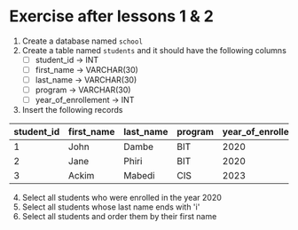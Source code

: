 # Exercise after lessons 1 & 2 

1. Create a database named `school`
2. Create a table named `students` and it should have the following columns
    - [ ] student_id -> INT
    - [ ] first_name -> VARCHAR(30)
    - [ ] last_name -> VARCHAR(30)
    - [ ] program -> VARCHAR(30)
    - [ ] year_of_enrollement -> INT
3. Insert the following records
   
| student_id            | first_name | last_name | program | year_of_enrollemnt|
| ----------------------| -------- | -------- |-------| ---------------- |
| 1                     |  John      | Dambe     | BIT     | 2020              |
| 2                     |  Jane      | Phiri     | BIT     | 2020              |
| 3                     |  Ackim     | Mabedi    | CIS     | 2023              |

4. Select all students who were enrolled in the year 2020
5. Select all students whose last name ends with 'i'
6. Select all students and order them by their first name 
